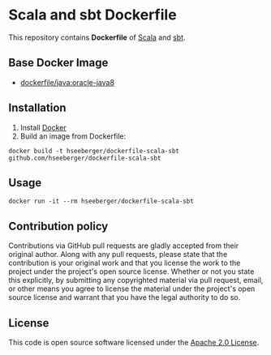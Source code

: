 # Scala and sbt Dockerfile

This repository contains **Dockerfile** of [Scala](http://www.scala-lang.org) and [sbt](http://www.scala-sbt.org).


## Base Docker Image ##

* [dockerfile/java:oracle-java8](https://registry.hub.docker.com/u/dockerfile/java)


## Installation ##

1. Install [Docker](https://www.docker.com)
2. Build an image from Dockerfile:

```
docker build -t hseeberger/dockerfile-scala-sbt github.com/hseeberger/dockerfile-scala-sbt
```


## Usage ##

```
docker run -it --rm hseeberger/dockerfile-scala-sbt
```


## Contribution policy ##

Contributions via GitHub pull requests are gladly accepted from their original author. Along with any pull requests, please state that the contribution is your original work and that you license the work to the project under the project's open source license. Whether or not you state this explicitly, by submitting any copyrighted material via pull request, email, or other means you agree to license the material under the project's open source license and warrant that you have the legal authority to do so.


## License ##

This code is open source software licensed under the [Apache 2.0 License]("http://www.apache.org/licenses/LICENSE-2.0.html").
